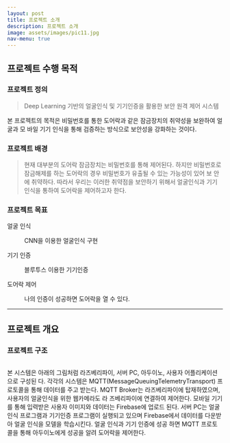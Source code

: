 ```yaml
---
layout: post
title: 프로젝트 소개 
description: 프로젝트 소개 
image: assets/images/pic11.jpg
nav-menu: true
---
```

<h2>프로젝트 수행 목적</h2>

<h3>프로젝트 정의</h3>
<blockquote>Deep Learning 기반의 얼굴인식 및 기기인증을 활용한 보안 원격 제어 시스템</blockquote>
<p>본 프로젝트의 목적은 비밀번호를 통한 도어락과 같은 잠금장치의 취약성을 보완하여 얼굴과 모 바일 기기 인식을 통해 검증하는 방식으로 보안성을 강화하는 것이다.</p>

<h3>프로젝트 배경</h3>
<blockquote>현재 대부분의 도어락 잠금장치는 비밀번호를 통해 제어된다.
하지만 비밀번호로 잠금해제를 하는 도어락의 경우 비밀번호가 유출될 수 있는 가능성이 있어 보 안에 취약하다. 따라서 우리는 이러한 취약점을 보안하기 위해서 얼굴인식과 기기인식을 통하여 도어락을 제어하고자 한다.</blockquote>

<h3>프로젝트 목표</h3>
<dl>
	<dt>얼굴 인식</dt>
	<dd>
		<p>CNN을 이용한 얼굴인식 구현 </p>
	</dd>
	<dt>기기 인증</dt>
	<dd>
		<p>블루투스 이용한 기기인증</p>
	</dd>
	<dt>도어락 제어</dt>
	<dd>
		<p>나의 인증이 성공하면 도어락을 열 수 있다.</p>
	</dd>
</dl>
<hr />
<h2>프로젝트 개요</h2>

<h3>프로젝트 구조</h3>
<span class="image fit"><img src="{% link assets/images/pic03.jpg %}" alt="" /></span>
<div class="inner">
	<p>본 시스템은 아래의 그림처럼 라즈베리파이, 서버 PC, 아두이노, 사용자 어플리케이션으로 구성된 다. 각각의 시스템은 MQTT(MessageQueuingTelemetryTransport) 프로토콜을 통해 데이터를 주고 받는다. MQTT Broker는 라즈베리파이에 탑재하였으며, 사용자의 얼굴인식을 위한 웹카메라도 라 즈베리파이에 연결하여 제어한다. 모바일 기기를 통해 입력받은 사용자 이미지와 데이터는 Firebase에 업로드 된다. 서버 PC는 얼굴인식 프로그램과 기기인증 프로그램이 실행되고 있으며 Firebase에서 데이터를 다운받아 얼굴 인식을 모델을 학습시킨다. 얼굴 인식과 기기 인증에 성공 하면 MQTT 프로토콜을 통해 아두이노에게 성공을 알려 도어락을 제어한다.</p>
</div>
